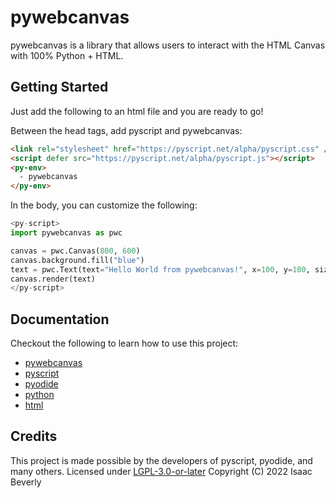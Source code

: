 # pywebcanvas
pywebcanvas is a library that allows users to interact with the HTML Canvas with 100% Python + HTML.

## Getting Started
Just add the following to an html file and you are ready to go!

Between the head tags, add pyscript and pywebcanvas:
```html
<link rel="stylesheet" href="https://pyscript.net/alpha/pyscript.css" />                                                         
<script defer src="https://pyscript.net/alpha/pyscript.js"></script>
<py-env>
  - pywebcanvas
</py-env>
```

In the body, you can customize the following:
```python
<py-script>
import pywebcanvas as pwc                                                                                                            

canvas = pwc.Canvas(800, 600)                                                                                                        
canvas.background.fill("blue")                                                                                                       
text = pwc.Text(text="Hello World from pywebcanvas!", x=100, y=100, size=25, color="yellow")                                         
canvas.render(text)
</py-script>
```

## Documentation
Checkout the following to learn how to use this project:
- [pywebcanvas](https://gitlab.com/imbev/pywebcanvas)
- [pyscript](https://github.com/pyscript/pyscript)
- [pyodide](https://readthedocs.org/projects/pyodide/downloads/pdf/latest/)
- [python](https://docs.python.org/3/)
- [html](https://developer.mozilla.org/en-US/docs/Web/HTML)

## Credits
This project is made possible by the developers of pyscript, pyodide, and many others.
Licensed under [LGPL-3.0-or-later](https://gitlab.com/imbev/pywebcanvas/-/blob/master/LICENSE.md)
Copyright (C) 2022 Isaac Beverly
